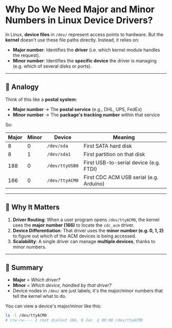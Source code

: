 # Why Do We Need Major and Minor Numbers in Linux Device Drivers?

In Linux, **device files** in `/dev/` represent access points to hardware. But the **kernel** doesn't use these file paths directly. Instead, it relies on:

- **Major number**: Identifies the **driver** (i.e. which kernel module handles the request).
- **Minor number**: Identifies the **specific device** the driver is managing (e.g. which of several disks or ports).

---

## 🎯 Analogy

Think of this like a **postal system**:

- **Major number** → The **postal service** (e.g., DHL, UPS, FedEx)  
- **Minor number** → The **package's tracking number** within that service  

So:  

| Major | Minor | Device             | Meaning                                  |  
|-------|-------|--------------------|------------------------------------------|  
| 8     | 0     | `/dev/sda`         | First SATA hard disk                     |  
| 8     | 1     | `/dev/sda1`        | First partition on that disk             |  
| 188   | 0     | `/dev/ttyUSB0`     | First USB-to-serial device (e.g. FTDI)   |  
| 166   | 0     | `/dev/ttyACM0`     | First CDC ACM USB serial (e.g. Arduino)  |  

---  

## 🔧 Why It Matters

1. **Driver Routing**: When a user program opens `/dev/ttyACM0`, the kernel uses the **major number (166)** to locate the `cdc_acm` driver.
2. **Device Differentiation**: That driver uses the **minor number (e.g. 0, 1, 2)** to figure out *which* of the ACM devices is being accessed.
3. **Scalability**: A single driver can manage **multiple devices**, thanks to minor numbers.

---

## 🧠 Summary

- **Major** = *Which driver?*
- **Minor** = *Which device, handled by that driver?*
- Device nodes in `/dev/` are just labels; it's the major/minor numbers that tell the kernel what to do.

You can view a device's major/minor like this:

```bash
ls -l /dev/ttyACM0
# crw-rw---- 1 root dialout 166, 0 Jun  2 09:00 /dev/ttyACM0
